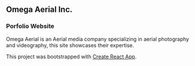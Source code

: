 ## Omega Aerial Inc.
### Porfolio Website

Omega Aerial is an Aerial media company specializing in aerial photography and videography, this site showcases their expertise.

This project was bootstrapped with [Create React App](https://github.com/facebookincubator/create-react-app).
